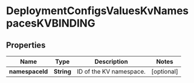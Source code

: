 # DeploymentConfigsValuesKvNamespacesKVBINDING

## Properties
Name | Type | Description | Notes
------------ | ------------- | ------------- | -------------
**namespaceId** | **String** | ID of the KV namespace. |  [optional]
